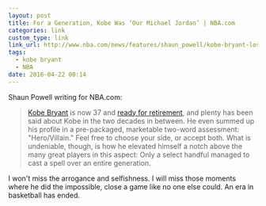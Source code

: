 ```yaml
---
layout: post
title: For a Generation, Kobe Was ‘Our Michael Jordan’ | NBA.com
categories: link
custom_type: link
link_url: http://www.nba.com/news/features/shaun_powell/kobe-bryant-los-angeles-lakers-became-michael-jordan-for-a-generation/index.html
tags:
  - kobe bryant
  - NBA
date: 2016-04-22 00:14
---
```

Shaun Powell writing for NBA.com:

> [Kobe Bryant](http://www.nba.com/playerfile/kobe_bryant/?iref:nba:story_page:playerfile) is now 37 and [ready for retirement](http://www.nba.com/kobe), and plenty has been said about Kobe in the two decades in between. He even summed up his profile in a pre-packaged, marketable two-word assessment: "Hero/Villain." Feel free to choose your side, or accept both. What is undeniable, though, is how he elevated himself a notch above the many great players in this aspect: Only a select handful managed to cast a spell over an entire generation.

I won't miss the arrogance and selfishness. I will miss those moments where he did the impossible, close a game like no one else could. An era in basketball has ended.
